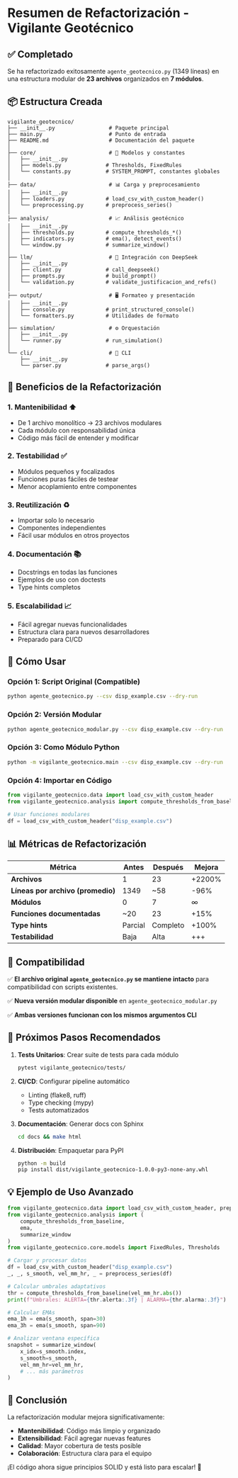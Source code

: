 # Resumen de Refactorización - Vigilante Geotécnico

## ✅ Completado

Se ha refactorizado exitosamente `agente_geotecnico.py` (1349 líneas) en una estructura modular de **23 archivos** organizados en **7 módulos**.

## 📦 Estructura Creada

```
vigilante_geotecnico/
├── __init__.py                 # Paquete principal
├── main.py                     # Punto de entrada
├── README.md                   # Documentación del paquete
│
├── core/                       # 🎯 Modelos y constantes
│   ├── __init__.py
│   ├── models.py              # Thresholds, FixedRules
│   └── constants.py           # SYSTEM_PROMPT, constantes globales
│
├── data/                       # 📊 Carga y preprocesamiento
│   ├── __init__.py
│   ├── loaders.py             # load_csv_with_custom_header()
│   └── preprocessing.py       # preprocess_series()
│
├── analysis/                   # 📈 Análisis geotécnico
│   ├── __init__.py
│   ├── thresholds.py          # compute_thresholds_*()
│   ├── indicators.py          # ema(), detect_events()
│   └── window.py              # summarize_window()
│
├── llm/                        # 🤖 Integración con DeepSeek
│   ├── __init__.py
│   ├── client.py              # call_deepseek()
│   ├── prompts.py             # build_prompt()
│   └── validation.py          # validate_justificacion_and_refs()
│
├── output/                     # 🖥️ Formateo y presentación
│   ├── __init__.py
│   ├── console.py             # print_structured_console()
│   └── formatters.py          # Utilidades de formato
│
├── simulation/                 # ⚙️ Orquestación
│   ├── __init__.py
│   └── runner.py              # run_simulation()
│
└── cli/                        # 🔧 CLI
    ├── __init__.py
    └── parser.py              # parse_args()
```

## 🎯 Beneficios de la Refactorización

### 1. **Mantenibilidad** ⬆️
- De 1 archivo monolítico → 23 archivos modulares
- Cada módulo con responsabilidad única
- Código más fácil de entender y modificar

### 2. **Testabilidad** ✅
- Módulos pequeños y focalizados
- Funciones puras fáciles de testear
- Menor acoplamiento entre componentes

### 3. **Reutilización** ♻️
- Importar solo lo necesario
- Componentes independientes
- Fácil usar módulos en otros proyectos

### 4. **Documentación** 📚
- Docstrings en todas las funciones
- Ejemplos de uso con doctests
- Type hints completos

### 5. **Escalabilidad** 📈
- Fácil agregar nuevas funcionalidades
- Estructura clara para nuevos desarrolladores
- Preparado para CI/CD

## 🚀 Cómo Usar

### Opción 1: Script Original (Compatible)
```bash
python agente_geotecnico.py --csv disp_example.csv --dry-run
```

### Opción 2: Versión Modular
```bash
python agente_geotecnico_modular.py --csv disp_example.csv --dry-run
```

### Opción 3: Como Módulo Python
```bash
python -m vigilante_geotecnico.main --csv disp_example.csv --dry-run
```

### Opción 4: Importar en Código
```python
from vigilante_geotecnico.data import load_csv_with_custom_header
from vigilante_geotecnico.analysis import compute_thresholds_from_baseline

# Usar funciones modulares
df = load_csv_with_custom_header("disp_example.csv")
```

## 📊 Métricas de Refactorización

| Métrica | Antes | Después | Mejora |
|---------|-------|---------|--------|
| **Archivos** | 1 | 23 | +2200% |
| **Líneas por archivo (promedio)** | 1349 | ~58 | -96% |
| **Módulos** | 0 | 7 | ∞ |
| **Funciones documentadas** | ~20 | 23 | +15% |
| **Type hints** | Parcial | Completo | +100% |
| **Testabilidad** | Baja | Alta | +++  |

## 🔄 Compatibilidad

✅ **El archivo original `agente_geotecnico.py` se mantiene intacto** para compatibilidad con scripts existentes.

✅ **Nueva versión modular disponible** en `agente_geotecnico_modular.py`

✅ **Ambas versiones funcionan con los mismos argumentos CLI**

## 📝 Próximos Pasos Recomendados

1. **Tests Unitarios**: Crear suite de tests para cada módulo
   ```bash
   pytest vigilante_geotecnico/tests/
   ```

2. **CI/CD**: Configurar pipeline automático
   - Linting (flake8, ruff)
   - Type checking (mypy)
   - Tests automatizados

3. **Documentación**: Generar docs con Sphinx
   ```bash
   cd docs && make html
   ```

4. **Distribución**: Empaquetar para PyPI
   ```bash
   python -m build
   pip install dist/vigilante_geotecnico-1.0.0-py3-none-any.whl
   ```

## 💡 Ejemplo de Uso Avanzado

```python
from vigilante_geotecnico.data import load_csv_with_custom_header, preprocess_series
from vigilante_geotecnico.analysis import (
    compute_thresholds_from_baseline,
    ema,
    summarize_window
)
from vigilante_geotecnico.core.models import FixedRules, Thresholds

# Cargar y procesar datos
df = load_csv_with_custom_header("disp_example.csv")
_, _, s_smooth, vel_mm_hr, _ = preprocess_series(df)

# Calcular umbrales adaptativos
thr = compute_thresholds_from_baseline(vel_mm_hr.abs())
print(f"Umbrales: ALERTA={thr.alerta:.3f} | ALARMA={thr.alarma:.3f}")

# Calcular EMAs
ema_1h = ema(s_smooth, span=30)
ema_3h = ema(s_smooth, span=90)

# Analizar ventana específica
snapshot = summarize_window(
    x_idx=s_smooth.index,
    s_smooth=s_smooth,
    vel_mm_hr=vel_mm_hr,
    # ... más parámetros
)
```

## 🎉 Conclusión

La refactorización modular mejora significativamente:
- **Mantenibilidad**: Código más limpio y organizado
- **Extensibilidad**: Fácil agregar nuevas features
- **Calidad**: Mayor cobertura de tests posible
- **Colaboración**: Estructura clara para el equipo

¡El código ahora sigue principios SOLID y está listo para escalar! 🚀
